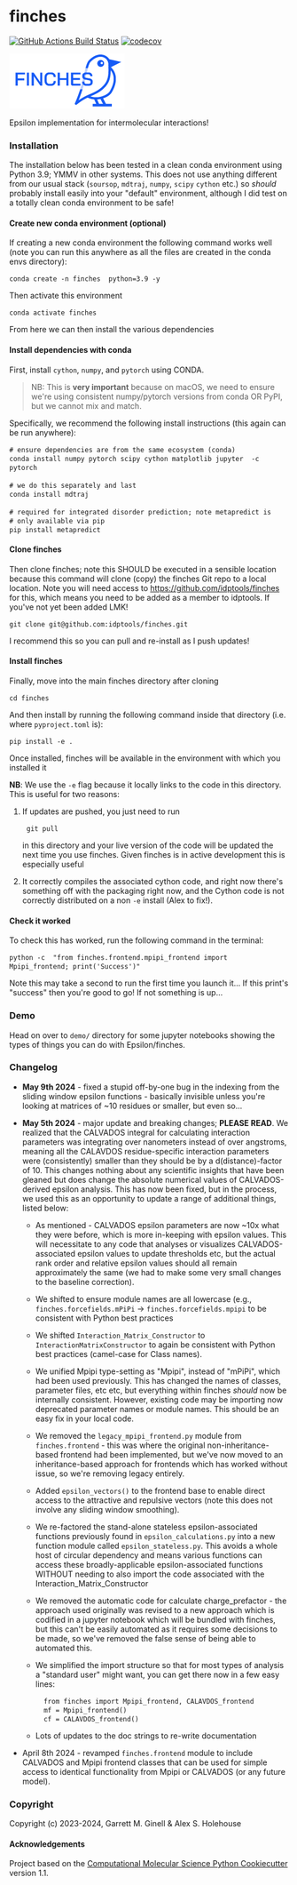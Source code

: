 finches
==============================
[//]: # (Badges)
[![GitHub Actions Build Status](https://github.com/REPLACE_WITH_OWNER_ACCOUNT/finches/workflows/CI/badge.svg)](https://github.com/REPLACE_WITH_OWNER_ACCOUNT/finches/actions?query=workflow%3ACI)
[![codecov](https://codecov.io/gh/REPLACE_WITH_OWNER_ACCOUNT/finches/branch/main/graph/badge.svg)](https://codecov.io/gh/REPLACE_WITH_OWNER_ACCOUNT/finches/branch/main)

![Finches Logo](finches_logo_v1.png)


Epsilon implementation for intermolecular interactions!

### Installation

The installation below has been tested in a clean conda environment using Python 3.9; YMMV in other systems. This does not use anything different from our usual stack (`soursop`, `mdtraj`, `numpy`, `scipy` `cython` etc.) so *should* probably install easily into your "default" environment, although I did test on a totally clean conda environment to be safe!

#### Create new conda environment (optional)
If creating a new conda environment the following command works well (note you can run this anywhere as all the files are created in the conda envs directory):

	conda create -n finches  python=3.9 -y
	
Then activate this environment

	conda activate finches
	
From here we can then install the various dependencies 	
	
#### Install dependencies with conda	

First, install `cython`, `numpy`, and `pytorch` using CONDA. 

> NB: This is **very important** because on macOS, we need to ensure we're using consistent numpy/pytorch versions from conda OR PyPI, but we cannot mix and match.

Specifically, we recommend the following install instructions (this again can be run anywhere):

	# ensure dependencies are from the same ecosystem (conda)
	conda install numpy pytorch scipy cython matplotlib jupyter  -c pytorch
	
	# we do this separately and last
	conda install mdtraj
	
	# required for integrated disorder prediction; note metapredict is
	# only available via pip
	pip install metapredict 

#### Clone finches
Then clone finches; note this SHOULD be executed in a sensible location because this command will clone (copy) the finches Git repo to a local location. Note you will need access to https://github.com/idptools/finches for this, which means you need to be added as a member to idptools. If you've not yet been added LMK!

	git clone git@github.com:idptools/finches.git
		
I recommend this so you can pull and re-install as I push updates! 


#### Install finches
Finally, move into the main finches directory after cloning

	cd finches

And then install by running the following command inside that directory (i.e. where `pyproject.toml` is):

	pip install -e .
	
Once installed, finches will be available in the environment with which you installed it

**NB**: We use the `-e` flag because it locally links to the code in this directory. This is useful for two reasons:

1. If updates are pushed, you just need to run

	 	git pull
	 	
	 in this directory and your live version of the code will be updated the next time you use finches. Given finches is in active development this is especially useful
	 
2. It correctly compiles the associated cython code, and right now there's something off with the packaging right now, and the Cython code is not correctly distributed on a non `-e` install (Alex to fix!).

#### Check it worked
To check this has worked, run the following command in the terminal:

	python -c  "from finches.frontend.mpipi_frontend import Mpipi_frontend; print('Success')"
	
Note this may take a second to run the first time you launch it... If this print's "success" then you're good to go! If not something is up...


### Demo
Head on over to `demo/` directory for some jupyter notebooks showing the types of things you can do with Epsilon/finches.

### Changelog

* **May 9th 2024** - fixed a stupid off-by-one bug in the indexing from the sliding window epsilon functions - basically invisible unless you're looking at matrices of ~10 residues or smaller, but even so...
* **May 5th 2024** - major update and breaking changes; **PLEASE READ**. We realized that the CALVADOS integral for calculating interaction parameters was integrating over nanometers instead of over angstroms, meaning all the CALAVDOS residue-specific interaction parameters were (consistently) smaller than they should be by a d(distance)-factor of 10. This changes nothing about any scientific insights that have been gleaned but does change the absolute numerical values of CALVADOS-derived epsilon analysis. This has now been fixed, but in the process, we used this as an opportunity to update a range of additional things, listed below:
	* As mentioned - CALVADOS epsilon parameters are now ~10x what they were before, which is more in-keeping with epsilon values. This will necessitate to any code that analyses or visualizes CALVADOS-associated epsilon values to update thresholds etc, but the actual rank order and relative epsilon values should all remain approximately the same (we had to make some very small changes to the baseline correction).
	* We shifted to ensure module names are all lowercase (e.g., `finches.forcefields.mPiPi` -> `finches.forcefields.mpipi` to be consistent with Python best practices
	* We shifted `Interaction_Matrix_Constructor` to `InteractionMatrixConstructor` to again be consistent with Python best practices (camel-case for Class names).
	* We unified Mpipi type-setting as "Mpipi", instead of "mPiPi", which had been used previously. This has changed the names of classes, parameter files, etc etc, but everything within finches *should* now be internally consistent. However, existing code may be importing now deprecated parameter names or module names. This should be an easy fix in your local code.
	* We removed the `legacy_mpipi_frontend.py` module from `finches.frontend` - this was where the original non-inheritance-based frontend had been implemented, but we've now moved to an inheritance-based approach for frontends which has worked without issue, so we're removing legacy entirely. 
	* Added `epsilon_vectors()` to the frontend base to enable direct access to the attractive and repulsive vectors (note this does not involve any sliding window smoothing). 
	* We re-factored the stand-alone stateless epsilon-associated functions previously found in `epsilon_calculations.py` into a new function module called `epsilon_stateless.py`. This avoids a whole host of circular dependency and means various functions can access these broadly-applicable epsilon-associated functions WITHOUT needing to also import the code associated with the Interaction_Matrix_Constructor
	* We removed the automatic code for calculate charge_prefactor - the approach used originally was revised to a new approach which is codified in a jupyter notebook which will be bundled with finches, but this can't be easily automated as it requires some decisions to be made, so we've removed the false sense of being able to automated this.
	* We simplified the import structure so that for most types of analysis a "standard user" might want, you can get there now in a few easy lines:

			from finches import Mpipi_frontend, CALAVDOS_frontend
			mf = Mpipi_frontend()
			cf = CALAVDOS_frontend()
	* Lots of updates to the doc strings to re-write documentation 


* April 8th 2024 - revamped `finches.frontend` module to include CALVADOS and Mpipi frontend classes that can be used for simple access to identical functionality from Mpipi or CALVADOS (or any future model). 

### Copyright

Copyright (c) 2023-2024, Garrett M. Ginell & Alex S. Holehouse

#### Acknowledgements
 
Project based on the 
[Computational Molecular Science Python Cookiecutter](https://github.com/molssi/cookiecutter-cms) version 1.1.
